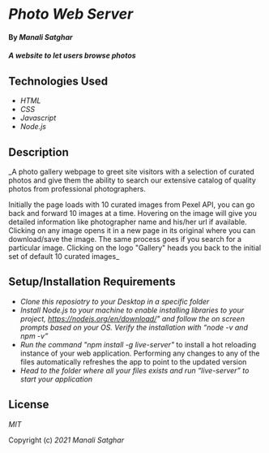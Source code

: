 # _Photo Web Server_

#### By _**Manali Satghar**_

#### _A website to let users browse photos_

## Technologies Used

* _HTML_
* _CSS_
* _Javascript_
* _Node.js_

## Description

_A photo gallery webpage to greet site visitors with a selection of curated photos and give them the ability to search our extensive catalog of quality photos from professional photographers. 

Initially the page loads with 10 curated images from Pexel API, you can go back and forward 10 images at a time. Hovering on the image will give you detailed information like photographer name and his/her url if available. Clicking on any image opens it in a new page in its original where you can download/save the image. The same process goes if you search for a particular image. Clicking on the logo "Gallery" heads you back to the initial set of default 10 curated images_

## Setup/Installation Requirements

* _Clone this reposiotry to your Desktop in a specific folder_
* _Install Node.js to your machine to enable installing libraries to your project, https://nodejs.org/en/download/" and follow the on screen prompts based on your OS. Verify the installation with “node -v and npm -v”_
* _Run the command "npm install -g live-server"_ to install a hot reloading instance of your web application. Performing any changes to any of the files automatically refreshes the app to point to the updated version
* _Head to the folder where all your files exists and run “live-server” to start your application_

## License

_MIT_

Copyright (c) _2021_ _Manali Satghar_
